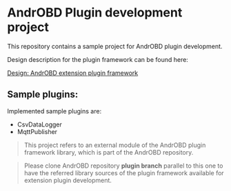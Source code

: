 # AndrOBD Plugin development project

This repository contains a sample project for AndrOBD plugin development.

Design description for the plugin framework can be found here:

[Design: AndrOBD extension plugin framework](https://github.com/fr3ts0n/AndrOBD/wiki/Design:---AndrOBD-extension-plugin-framework)

## Sample plugins:

Implemented sample plugins are:
- CsvDataLogger
- MqttPublisher

> This project refers to an external module of the AndrOBD plugin framework library, 
  which is part of the AndrOBD repository.
  
> Please clone AndrOBD repository **plugin branch** parallel to this one to have the referred 
  library sources of the plugin framework available for extension plugin development.

